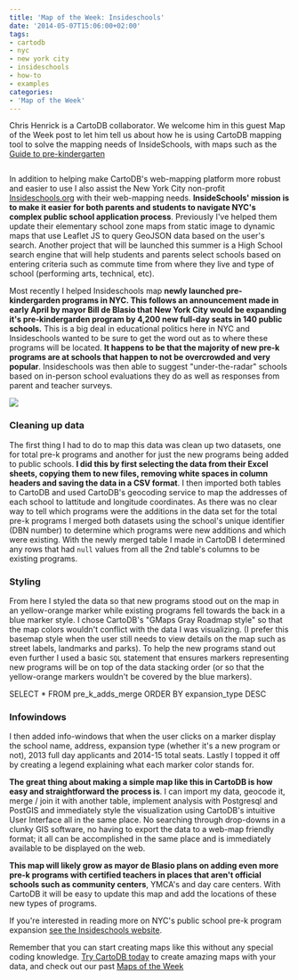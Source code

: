 ```yaml
---
title: 'Map of the Week: Insideschools'
date: '2014-05-07T15:06:00+02:00'
tags:
- cartodb
- nyc
- new york city
- insideschools
- how-to
- examples
categories:
- 'Map of the Week'
---
```


Chris Henrick is a CartoDB collaborator. We welcome him in this guest Map of the Week post to let him tell us about how he is using CartoDB mapping tool to solve the mapping needs of InsideSchools, with maps such as the <a href="http://insideschools.org/blog/item/1000820-our-pre-k-picks">Guide to pre-kindergarten</a>

<img src="http://i.imgur.com/nvhSKAP.png" alt=""/>

In addition to helping make CartoDB's web-mapping platform more robust and easier to use I also assist the New York City non-profit <a href="http://insideschools.org">Insideschools.org</a> with their web-mapping needs. **InsideSchools' mission is to make it easier for both parents and students to navigate NYC's complex public school application process**. Previously I've helped them update their elementary school zone maps from static image to dynamic maps that use Leaflet JS to query GeoJSON data based on the user's search. Another project that will be launched this summer is a High School search engine that will help students and parents select schools based on entering criteria such as commute time from where they live and type of school (performing arts, technical, etc).

Most recently I helped Insideschools map **newly launched pre-kindergarden programs in NYC. This follows an announcement made in early April by mayor Bill de Blasio that New York City would be expanding it's pre-kindergarden program by 4,200 new full-day seats in 140 public schools.** This is a big deal in educational politics here in NYC and Insideschools wanted to be sure to get the word out as to where these programs will be located. **It happens to be that the majority of new pre-k programs are at schools that happen to not be overcrowded and very popular**. Insideschools was then able to suggest "under-the-radar" schools based on in-person school evaluations they do as well as responses from parent and teacher surveys.

<a href="http://chenrick.cartodb.com/viz/c9a667e0-c33a-11e3-8df9-0e10bcd91c2b/public_map?title=true&amp;description=true&amp;search=false&amp;shareable=true&amp;cartodb_logo=true&amp;layer_selector=false&amp;legends=true&amp;scrollwheel=true&amp;fullscreen=true&amp;sublayer_options=1&amp;sql=&amp;sw_lat=40.50557680564835&amp;sw_lon=-74.32147979736328&amp;ne_lat=40.87886710568181&amp;ne_lon=-73.17340850830078"><img src="http://i.imgur.com/GM4Du3F.png"/></a>

### Cleaning up data

The first thing I had to do to map this data was clean up two datasets, one for total pre-k programs and another for just the new programs being added to public schools. **I did this by first selecting the data from their Excel sheets, copying them to new files, removing white spaces in column headers and saving the data in a CSV format**. I then imported both tables to CartoDB and used CartoDB's geocoding service to map the addresses of each school to lattitude and longitude coordinates. As there was no clear way to tell which programs were the additions in the data set for the total pre-k programs I merged both datasets using the school's unique identifier (DBN number) to determine which programs were new additions and which were existing. With the newly merged table I made in CartoDB I determined any rows that had <code>null</code> values from all the 2nd table's columns to be existing programs.


### Styling

From here I styled the data so that new programs stood out on the map in an yellow-orange marker while existing programs fell towards the back in a blue marker style. I chose CartoDB's "GMaps Gray Roadmap style" so that the map colors wouldn't conflict with the data I was visualizing. (I prefer this basemap style when the user still needs to view details on the map such as street labels, landmarks and parks). To help the new programs stand out even further I used a basic <code>SQL</code> statement that ensures markers representing new programs will be on top of the data stacking order (or so that the yellow-orange markers wouldn't be covered by the blue markers).

SELECT * FROM pre_k_adds_merge ORDER BY expansion_type DESC

### Infowindows

I then added info-windows that when the user clicks on a marker display the school name, address, expansion type (whether it's a new program or not), 2013 full day applicants and 2014-15 total seats. Lastly I topped it off by creating a legend explaining what each marker color stands for.

**The great thing about making a simple map like this in CartoDB is how easy and straightforward the process is**. I can import my data, geocode it, merge / join it with another table, implement analysis with Postgresql and PostGIS and immediately style the visualization using CartoDB's intuitive User Interface all in the same place. No searching through drop-downs in a clunky GIS software, no having to export the data to a web-map friendly format; it all can be accomplished in the same place and is immediately available to be displayed on the web.

**This map will likely grow as mayor de Blasio plans on adding even more pre-k programs with certified teachers in places that aren't official schools such as community centers**, YMCA's and day care centers. With CartoDB it will be easy to update this map and add the locations of these new types of programs.

If you're interested in reading more on NYC's public school pre-k program expansion <a href="http://insideschools.org/blog/item/1000820-our-pre-k-picks">see the Insideschools website</a>.

Remember that you can start creating maps like this without any special coding knowledge. <a href="http://www.cartodb.com">Try CartoDB today</a> to create amazing maps with your data, and check out our past <a href="http://blog.cartodb.com/tagged/map-of-the-week">Maps of the Week</a>
